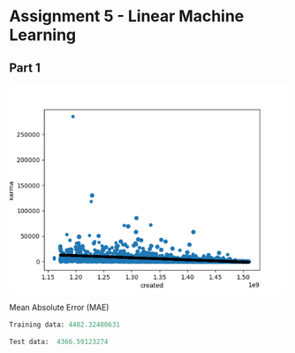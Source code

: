 # Assignment 5 - Linear Machine Learning

## Part 1 

![Text](https://github.com/HakimiX/BusinessIntelligence/blob/master/Assignment5/scatterplot.png)

Mean Absolute Error (MAE)

```python
Training data: 4482.32480631
```

```python
Test data:  4366.59123274
```